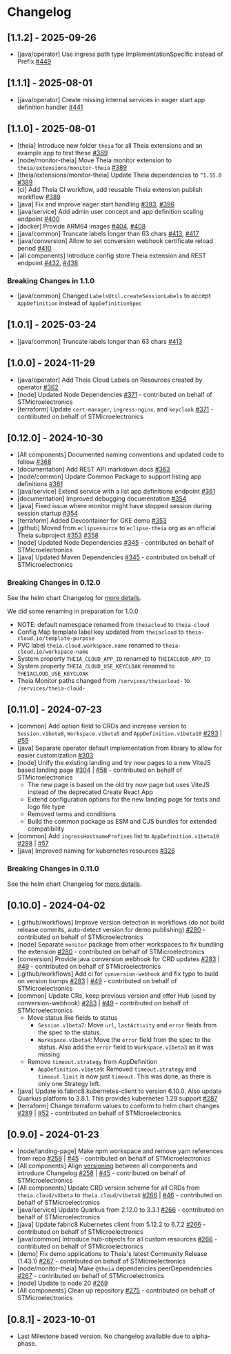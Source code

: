 # Changelog

## [1.1.2] - 2025-09-26

- [java/operator] Use ingress path type ImplementationSpecific instead of Prefix [#449](https://github.com/eclipse-theia/theia-cloud/pull/449)

## [1.1.1] - 2025-08-01

- [java/operator] Create missing internal services in eager start app definition handler [#441](https://github.com/eclipse-theia/theia-cloud/pull/441)

## [1.1.0] - 2025-08-01

- [theia] Introduce new folder `theia` for all Theia extensions and an example app to test these [#389](https://github.com/eclipse-theia/theia-cloud/pull/389)
- [node/monitor-theia] Move Theia monitor extension to `theia/extensions/monitor-theia` [#389](https://github.com/eclipse-theia/theia-cloud/pull/389)
- [theia/extensions/monitor-theia] Update Theia dependencies to `^1.55.0` [#389](https://github.com/eclipse-theia/theia-cloud/pull/389)
- [ci] Add Theia CI workflow, add reusable Theia extension publish workflow [#389](https://github.com/eclipse-theia/theia-cloud/pull/388)
- [java] Fix and improve eager start handling [#393](https://github.com/eclipse-theia/theia-cloud/pull/393), [#396](https://github.com/eclipse-theia/theia-cloud/pull/396)
- [java/service] Add admin user concept and app definition scaling endpoint [#400](https://github.com/eclipse-theia/theia-cloud/pull/400)
- [docker] Provide ARM64 images [#404](https://github.com/eclipse-theia/theia-cloud/pull/404), [#408](https://github.com/eclipse-theia/theia-cloud/pull/408)
- [java/common] Truncate labels longer than 63 chars [#413](https://github.com/eclipse-theia/theia-cloud/pull/413), [#417](https://github.com/eclipse-theia/theia-cloud/pull/417)
- [java/conversion] Allow to set conversion webhook certificate reload period [#410](https://github.com/eclipse-theia/theia-cloud/pull/410)
- [all components] Introduce config store Theia extension and REST endpoint [#432](https://github.com/eclipse-theia/theia-cloud/pull/432), [#438](https://github.com/eclipse-theia/theia-cloud/pull/438)

### Breaking Changes in 1.1.0

- [java/common] Changed `LabelsUtil.createSessionLabels` to accept `AppDefinition` instead of `AppDefinitionSpec`

## [1.0.1] - 2025-03-24

- [java/common] Truncate labels longer than 63 chars [#413](https://github.com/eclipse-theia/theia-cloud/pull/413)

## [1.0.0] - 2024-11-29

- [java/operator] Add Theia Cloud Labels on Resources created by operator [#362](https://github.com/eclipse-theia/theia-cloud/pull/362)
- [node] Updated Node Dependencies [#371](https://github.com/eclipse-theia/theia-cloud/pull/371) - contributed on behalf of STMicroelectronics
- [terraform] Update `cert-manager`, `ingress-nginx`, and `keycloak` [#371](https://github.com/eclipse-theia/theia-cloud/pull/371) - contributed on behalf of STMicroelectronics

## [0.12.0] - 2024-10-30

- [All components] Documented naming conventions and updated code to follow [#368](https://github.com/eclipse-theia/theia-cloud/pull/368)
- [documentation] Add REST API markdown docs [#363](https://github.com/eclipse-theia/theia-cloud/pull/363)
- [node/common] Update Common Package to support listing app definitions [#361](https://github.com/eclipse-theia/theia-cloud/pull/361)
- [java/service] Extend service with a list app definitions endpoint [#361](https://github.com/eclipse-theia/theia-cloud/pull/361)
- [documentation] Improved debugging documentation [#354](https://github.com/eclipse-theia/theia-cloud/pull/354)
- [java] Fixed issue where monitor might have stopped session during session startup [#354](https://github.com/eclipse-theia/theia-cloud/pull/354)
- [terraform] Added Devcontainer for GKE demo [#353](https://github.com/eclipse-theia/theia-cloud/pull/353)
- [github] Moved from `eclipsesource` to `eclipse-theia` org as an official Theia subproject [#353](https://github.com/eclipse-theia/theia-cloud/pull/353) [#358](https://github.com/eclipse-theia/theia-cloud/pull/358)
- [node] Updated Node Dependencies [#345](https://github.com/eclipse-theia/theia-cloud/pull/345) - contributed on behalf of STMicroelectronics
- [java] Updated Maven Dependencies [#345](https://github.com/eclipse-theia/theia-cloud/pull/345) - contributed on behalf of STMicroelectronics

### Breaking Changes in 0.12.0

See the helm chart Changelog for [more details](https://github.com/eclipse-theia/theia-cloud-helm/blob/main/CHANGELOG.md#breaking-changes-in-0120).

We did some renaming in preparation for 1.0.0

- NOTE: default namespace renamed from `theiacloud` to `theia-cloud`
- Config Map template label key updated from `theiacloud` to `theia-cloud.io/template-purpose`
- PVC label `theia.cloud.workspace.name` renamed to `theia-cloud.io/workspace-name`
- System property `THEIA_CLOUD_APP_ID` renamed to `THEIACLOUD_APP_ID`
- System property `THEIA_CLOUD_USE_KEYCLOAK` renamed to `THEIACLOUD_USE_KEYCLOAK`
- Theia Monitor paths changed from `/services/theiacloud-` to `/services/theia-cloud-`

## [0.11.0] - 2024-07-23

- [common] Add option field to CRDs and increase version to `Session.v1beta8`, `Workspace.v1beta5` and `AppDefinition.v1beta10` [#293](https://github.com/eclipse-theia/theia-cloud/pull/293) | [#55](https://github.com/eclipse-theia/theia-cloud-helm/pull/55)
- [java] Separate operator default implementation from library to allow for easier customization [#303](https://github.com/eclipse-theia/theia-cloud/pull/303)
- [node] Unify the existing landing and try now pages to a new ViteJS based landing page [#304](https://github.com/eclipse-theia/theia-cloud/pull/304) | [#58](https://github.com/eclipse-theia/theia-cloud-helm/pull/58) - contributed on behalf of STMicroelectronics
  - The new page is based on the old try now page but uses ViteJS instead of the deprecated Create React App
  - Extend configuration options for the new landing page for texts and logo file type
  - Removed terms and conditions
  - Build the common package as ESM and CJS bundles for extended compatibility
- [common] Add `ingressHostnamePrefixes` list to `AppDefinition.v1beta10` [#298](https://github.com/eclipse-theia/theia-cloud/pull/298) | [#57](https://github.com/eclipse-theia/theia-cloud-helm/pull/57)
- [java] Improved naming for kubernetes resources [#326](https://github.com/eclipse-theia/theia-cloud/pull/326)

### Breaking Changes in 0.11.0

See the helm chart Changelog for [more details](https://github.com/eclipse-theia/theia-cloud-helm/blob/main/CHANGELOG.md).

## [0.10.0] - 2024-04-02

- [.github/workflows] Improve version detection in workflows (do not build release commits, auto-detect version for demo publishing) [#280](https://github.com/eclipse-theia/theia-cloud/pull/280) - contributed on behalf of STMicroelectronics
- [node] Separate `monitor` package from other workspaces to fix bundling the extension [#280](https://github.com/eclipse-theia/theia-cloud/pull/280) - contributed on behalf of STMicroelectronics
- [conversion] Provide java conversion webhook for CRD updates [#283](https://github.com/eclipse-theia/theia-cloud/pull/283) | [#49](https://github.com/eclipse-theia/theia-cloud-helm/pull/49) - contributed on behalf of STMicroelectronics
- [.github/workflows] Add ci for `conversion-webhook` and fix typo to build on version bumps [#283](https://github.com/eclipse-theia/theia-cloud/pull/283) | [#49](https://github.com/eclipse-theia/theia-cloud-helm/pull/49) - contributed on behalf of STMicroelectronics
- [common] Update CRs, keep previous version and offer Hub (used by conversion-webhook) [#283](https://github.com/eclipse-theia/theia-cloud/pull/283) | [#49](https://github.com/eclipse-theia/theia-cloud-helm/pull/49) - contributed on behalf of STMicroelectronics
  - Move status like fields to status
    - `Session.v1beta7`: Move `url`, `lastActivity` and `error` fields from the spec to the status.
    - `Workspace.v1beta4`: Move the `error` field from the spec to the status. Also add the `error` field to `Workspace.v1beta3` as it was missing
  - Remove `timeout.strategy` from AppDefinition
    - `AppDefinition.v1beta9`: Removed `timeout.strategy` and `timeout.limit` is now just `timeout`. This was done, as there is only one Strategy left.
- [java] Update io.fabric8.kubernetes-client to version 6.10.0. Also update Quarkus platform to 3.8.1. This provides kubernetes 1.29 support [#287](https://github.com/eclipse-theia/theia-cloud/pull/287)
- [terraform] Change terraform values to conform to helm chart changes [#289](https://github.com/eclipse-theia/theia-cloud/pull/289) | [#52](https://github.com/eclipse-theia/theia-cloud-helm/pull/52) - contributed on behalf of STMicroelectronics

## [0.9.0] - 2024-01-23

- [node/landing-page] Make npm workspace and remove yarn references from repo [#258](https://github.com/eclipse-theia/theia-cloud/pull/258) | [#45](https://github.com/eclipse-theia/theia-cloud-helm/pull/45) - contributed on behalf of STMicroelectronics
- [All components] Align [versioning](https://github.com/eclipse-theia/theia-cloud#versioning) between all components and introduce Changelog [#258](https://github.com/eclipse-theia/theia-cloud/pull/258) | [#45](https://github.com/eclipse-theia/theia-cloud-helm/pull/45) - contributed on behalf of STMicroelectronics
- [All components] Update CRD version scheme for all CRDs from `theia.cloud/vXbeta` to `theia.cloud/v1betaX` [#266](https://github.com/eclipse-theia/theia-cloud/pull/266) | [#46](https://github.com/eclipse-theia/theia-cloud-helm/pull/46) - contributed on behalf of STMicroelectronics
- [java/service] Update Quarkus from 2.12.0 to 3.3.1 [#266](https://github.com/eclipse-theia/theia-cloud/pull/266) - contributed on behalf of STMicroelectronics
- [java] Update fabric8 Kubernetes client from 5.12.2 to 6.7.2 [#266](https://github.com/eclipse-theia/theia-cloud/pull/266) - contributed on behalf of STMicroelectronics
- [java/common] Introduce hub-objects for all custom resources [#266](https://github.com/eclipse-theia/theia-cloud/pull/266) - contributed on behalf of STMicroelectronics
- [demo] Fix demo applications to Theia's latest Community Release (1.43.1) [#267](https://github.com/eclipse-theia/theia-cloud/pull/267) - contributed on behalf of STMicroelectronics
- [node/monitor-theia] Make `@theia` dependencies peerDependencies [#267](https://github.com/eclipse-theia/theia-cloud/pull/267) - contributed on behalf of STMicroelectronics
- [node] Update to node 20 [#269](https://github.com/eclipse-theia/theia-cloud/pull/269)
- [All components] Clean up repository [#275](https://github.com/eclipse-theia/theia-cloud/pull/275) - contributed on behalf of STMicroelectronics

## [0.8.1] - 2023-10-01

- Last Milestone based version. No changelog available due to alpha-phase.
